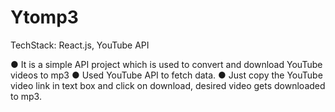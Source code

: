 # Ytomp3
 TechStack: React.js, YouTube API

● It is a simple API project which is used to convert and download YouTube videos to mp3
● Used YouTube API to fetch data.
● Just copy the YouTube video link in text box and click on download, desired video gets downloaded to mp3.
